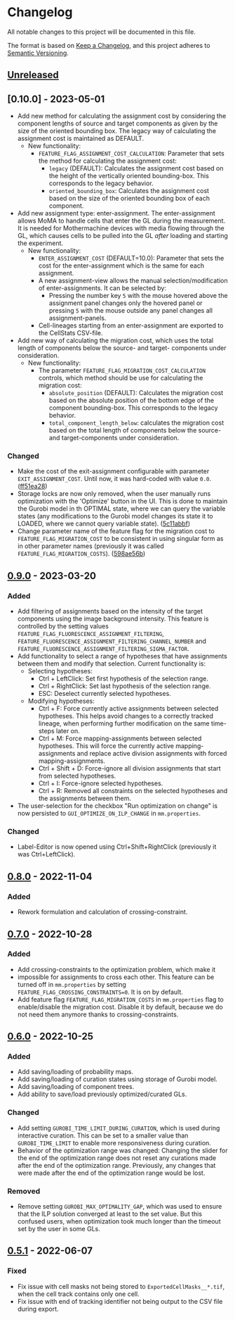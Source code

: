 # Changelog

All notable changes to this project will be documented in this file.

The format is based on [Keep a Changelog](https://keepachangelog.com/en/1.0.0/),
and this project adheres to [Semantic Versioning](https://semver.org/spec/v2.0.0.html).

## [Unreleased]

## [0.10.0] - 2023-05-01

- Add new method for calculating the assignment cost by considering the component lengths of source and target components as
given by the size of the oriented bounding box. The legacy way of calculating the assignment cost is maintained as DEFAULT.
  - New functionality:
    - `FEATURE_FLAG_ASSIGNMENT_COST_CALCULATION`: Parameter that sets the method for calculating the assignment cost:
      - `legacy` (DEFAULT): Calculates the assignment cost based on the height of the vertically oriented bounding-box. This corresponds to the legacy behavior.
      - `oriented_bounding_box`: Calculates the assignment cost based on the size of the oriented bounding box of each component.
- Add new assignment type: enter-assignment. The enter-assignment allows MoMA to handle cells that enter the GL during
the measurement. It is needed for Mothermachine devices with media flowing through the GL, which causes cells to be
pulled into the GL _after_ loading and starting the experiment.
  - New functionality:
    - `ENTER_ASSIGNMENT_COST` (DEFAULT=10.0): Parameter that sets the cost for the enter-assignment which is the same for each assignment.
    - A new assignment-view allows the manual selection/modification of enter-assignments. It can be selected by:
      - Pressing the number key `5` with the mouse hovered above the assignment panel changes only the hovered
      panel or pressing `5` with the mouse outside any panel changes all assignment-panels.
    - Cell-lineages starting from an enter-assignment are exported to the CellStats CSV-file.
- Add new way of calculating the migration cost, which uses the total length of components below the source- and target-
components under consideration.
  - New functionality:
    - The parameter `FEATURE_FLAG_MIGRATION_COST_CALCULATION` controls, which method should be use for calculating the 
    migration cost:
      - `absolute_position` (DEFAULT): Calculates the migration cost based on the absolute position of the bottom edge of the
      component bounding-box. This corresponds to the legacy behavior.
      - `total_component_length_below`: calculates the migration cost based on the total length of components below the 
      source- and target-components under consideration.

### Changed

- Make the cost of the exit-assignment configurable with parameter `EXIT_ASSIGNMENT_COST`. Until now, it was hard-coded
with value `0.0`. ([ff51ea28](https://github.com/michaelmell/moma/commit/ff51ea28))
- Storage locks are now only removed, when the user manually runs optimization with the 'Optimize' button in the
UI. This is done to maintain the Gurobi model in th OPTIMAL state, where we can query the variable states
(any modifications to the Gurobi model changes its state it to LOADED, where we cannot query variable state). ([5c11abbf](https://github.com/michaelmell/moma/commit/5c11abbf))
- Change parameter name of the feature flag for the migration cost to `FEATURE_FLAG_MIGRATION_COST` to be consistent in using singular form as in other parameter names (previously it was called `FEATURE_FLAG_MIGRATION_COSTS`). ([598ae56b](https://github.com/michaelmell/moma/commit/598ae56b))

## [0.9.0] - 2023-03-20

### Added

- Add filtering of assignments based on the intensity of the target components using the image background intensity. This feature is controlled by the setting values `FEATURE_FLAG_FLUORESCENCE_ASSIGNMENT_FILTERING`, `FEATURE_FLUORESCENCE_ASSIGNMENT_FILTERING_CHANNEL_NUMBER` and `FEATURE_FLUORESCENCE_ASSIGNMENT_FILTERING_SIGMA_FACTOR`.
- Add functionality to select a range of hypotheses that have assignments between them and modify that selection. Current functionality is:
  - Selecting hypotheses:
    - Ctrl + LeftClick: Set first hypothesis of the selection range.
    - Ctrl + RightClick: Set last hypothesis of the selection range.
    - ESC: Deselect currently selected hypotheses.
  - Modifying hypotheses:
    - Ctrl + F: Force currently active assignments between selected hypotheses. This helps avoid changes to a correctly tracked lineage, when performing further modification on the same time-steps later on.
    - Ctrl + M: Force mapping-assignments between selected hypotheses. This will force the currently active mapping-assignments and replace active division assignments with forced mapping-assignments.
    - Ctrl + Shift + D: Force-ignore all division assignments that start from selected hypotheses.
    - Ctrl + I: Force-ignore selected hypotheses.
    - Ctrl + R: Removed all constraints on the selected hypotheses and the assignments between them.
- The user-selection for the checkbox "Run optimization on change" is now persisted to `GUI_OPTIMIZE_ON_ILP_CHANGE` in `mm.properties`.

### Changed
- Label-Editor is now opened using Ctrl+Shift+RightClick (previously it was Ctrl+LeftClick).

## [0.8.0] - 2022-11-04

### Added

- Rework formulation and calculation of crossing-constraint.

## [0.7.0] - 2022-10-28

### Added

- Add crossing-constraints to the optimization problem, which make it
- impossible for assignments to cross each other. This feature can be turned off in `mm.properties` by setting `FEATURE_FLAG_CROSSING_CONSTRAINTS=0`. It is on by default.
- Add feature flag `FEATURE_FLAG_MIGRATION_COSTS` in `mm.properties` flag to enable/disable the migration cost. Disable it by default, because we do not need them anymore thanks to crossing-constraints.

## [0.6.0] - 2022-10-25

### Added

- Add saving/loading of probability maps.
- Add saving/loading of curation states using storage of Gurobi model.
- Add saving/loading of component trees.
- Add ability to save/load previously optimized/curated GLs.

### Changed

- Add setting `GUROBI_TIME_LIMIT_DURING_CURATION`, which is used during interactive curation. This can be set to a smaller value than `GUROBI_TIME_LIMIT` to enable more responsiveness during curation. 
- Behavior of the optimization range was changed: Changing the slider for the end of the optimization range does not reset any curations made after the end of the optimization range. Previously, any changes that were made after the end of the optimization range would be lost. 

### Removed

- Remove setting `GUROBI_MAX_OPTIMALITY_GAP`, which was used to ensure that the ILP solution converged at least to the set value. But this confused users, when optimization took much longer than the timeout set by the user in some GLs.

## [0.5.1] - 2022-06-07

### Fixed

- Fix issue with cell masks not being stored to `ExportedCellMasks__*.tif`, when the cell track contains only one cell.
- Fix issue with end of tracking identifier not being output to the CSV file during export.

[unreleased]: https://github.com/michaelmell/moma/compare/v0.9.0...dev
[0.9.0]: https://github.com/michaelmell/moma/compare/v0.8.0...v0.9.0
[0.8.0]: https://github.com/michaelmell/moma/compare/v0.7.0...v0.8.0
[0.7.0]: https://github.com/michaelmell/moma/compare/v0.6.0...v0.7.0
[0.6.0]: https://github.com/michaelmell/moma/compare/v0.5.1...v0.6.0
[0.5.1]: https://github.com/michaelmell/moma/compare/v0.5.0...v0.5.1

